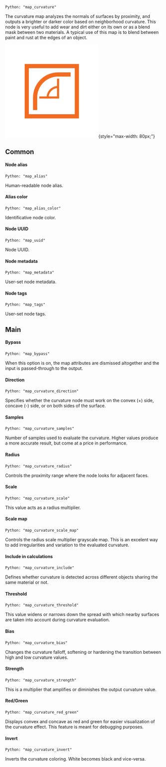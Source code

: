 `Python: "map_curvature"`

The curvature map analyzes the normals of surfaces by proximity, and outputs a brighter or darker color based on neighborhood curvature. This node is very useful to add wear and dirt either on its own or as a blend mask between two materials. A typical use of this map is to blend between paint and rust at the edges of an object.

![Icon](map_curvature_swatch.png "Icon"){style="max-width: 80px;"}

## Common

#### Node alias
`Python: "map_alias"`

Human-readable node alias.

#### Alias color
`Python: "map_alias_color"`

Identificative node color.

#### Node UUID
`Python: "map_uuid"`

Node UUID.

#### Node metadata
`Python: "map_metadata"`

User-set node metadata.

#### Node tags
`Python: "map_tags"`

User-set node tags.

## Main

#### Bypass
`Python: "map_bypass"`

When this option is on, the map attributes are dismissed altogether and the input is passed-through to the output.

#### Direction
`Python: "map_curvature_direction"`

Specifies whether the curvature node must work on the convex (+) side, concave (-) side, or on both sides of the surface.

#### Samples
`Python: "map_curvature_samples"`

Number of samples used to evaluate the curvature. Higher values produce a more accurate result, but come at a price in performance.

#### Radius
`Python: "map_curvature_radius"`

Controls the proximity range where the node looks for adjacent faces.

#### Scale
`Python: "map_curvature_scale"`

This value acts as a radius multiplier.

#### Scale map
`Python: "map_curvature_scale_map"`

Controls the radius scale multiplier grayscale map. This is an excelent way to add irregularities and variation to the evaluated curvature.

#### Include in calculations
`Python: "map_curvature_include"`

Defines whether curvature is detected across different objects sharing the same material or not.

#### Threshold
`Python: "map_curvature_threshold"`

This value widens or narrows down the spread with which nearby surfaces are taken into account during curvature evaluation.

#### Bias
`Python: "map_curvature_bias"`

Changes the curvature falloff, softening or hardening the transition between high and low curvature values.

#### Strength
`Python: "map_curvature_strength"`

This is a multiplier that amplifies or diminishes the output curvature value.

#### Red/Green
`Python: "map_curvature_red_green"`

Displays convex and concave as red and green for easier visualization of the curvature effect. This feature is meant for debugging purposes.

#### Invert
`Python: "map_curvature_invert"`

Inverts the curvature coloring. White becomes black and vice-versa.

